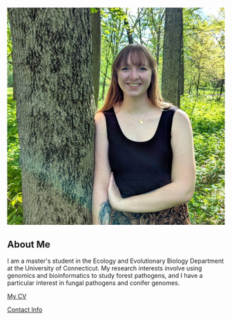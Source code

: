 ![Image of Emily Lesinski](images/headshot.jpg "Emily standing near a tree")

## About Me
I am a master's student in the Ecology and Evolutionary Biology Department at the University of Connecticut. My research interests involve using genomics and bioinformatics to study forest pathogens, and I have a particular interest in fungal pathogens and conifer genomes.

[My CV](PDFs/cv.pdf)

[Contact Info](contact-info.html) 
